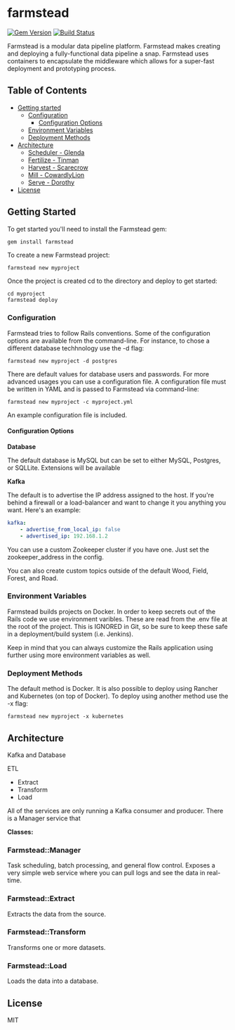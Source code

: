 # farmstead

[![Gem Version](https://badge.fury.io/rb/farmstead.svg)](https://badge.fury.io/rb/farmstead)
[![Build Status](https://api.travis-ci.org/mastermindg/farmstead.svg?branch=master)](http://travis-ci.org/mastermindg/farmstead)

Farmstead is a modular data pipeline platform. Farmstead makes creating and deploying a fully-functional data pipeline a snap. Farmstead uses containers to encapsulate the middleware which allows for a super-fast deployment and prototyping process.


## Table of Contents

<!-- TOC depthFrom:1 depthTo:6 withLinks:1 orderedList:0 -->

- [Getting started](#getting-started)
    - [Configuration](#configuration)
        + [Configuration Options](#config-options)
    - [Environment Variables](#env)
    - [Deployment Methods](#deployment)
- [Architecture](#architecture)
    - [Scheduler - Glenda](#glenda)
    - [Fertilize - Tinman](#tinman)
    - [Harvest - Scarecrow](#scarecrow)
    - [Mill - CowardlyLion](#cowardlylion)
    - [Serve - Dorothy](#dorothy)
- [License](#license)

<!-- /TOC -->


## Getting Started

To get started you'll need to install the Farmstead gem:

```ruby
gem install farmstead
```

To create a new Farmstead project:

```
farmstead new myproject
```

Once the project is created cd to the directory and deploy to get started:

```
cd myproject
farmstead deploy
```

### Configuration

Farmstead tries to follow Rails conventions. Some of the configuration options are available from the command-line. For instance, to chose a different database techhnology use the -d flag:

```
farmstead new myproject -d postgres
```

There are default values for database users and passwords. For more advanced usages you can use a configuration file. A configuration file must be written in YAML and is passed to Farmstead via command-line:

```
farmstead new myproject -c myproject.yml
```

An example configuration file is included.

#### Configuration Options

**Database**

The default database is MySQL but can be set to either MySQL, Postgres, or SQLLite. Extensions will be available 

**Kafka**

The default is to advertise the IP address assigned to the host. If you're behind a firewall or a load-balancer and want to change it you anything you want. Here's an example:

```yaml
kafka:
    - advertise_from_local_ip: false
    - advertised_ip: 192.168.1.2
```

You can use a custom Zookeeper cluster if you have one. Just set the zookeeper_address in the config.

You can also create custom topics outside of the default Wood, Field, Forest, and Road. 

### Environment Variables

Farmstead builds projects on Docker. In order to keep secrets out of the Rails code we use environment varibles. These are read from the .env file at the root of the project. This is IGNORED in Git, so be sure to keep these safe in a deployment/build system (i.e. Jenkins).

Keep in mind that you can always customize the Rails application using further using more environment variables as well.

### Deployment Methods

The default method is Docker. It is also possible to deploy using Rancher and Kubernetes (on top of Docker). To deploy using another method use the -x flag:


```
farmstead new myproject -x kubernetes
```

## Architecture

Kafka and Database 

ETL

* Extract
* Transform
* Load

All of the services are only running a Kafka consumer and producer. There is a Manager service that 

**Classes:**

### Farmstead::Manager

Task scheduling, batch processing, and general flow control. Exposes a very simple web service where you can pull logs and see the data in real-time.

### Farmstead::Extract

Extracts the data from the source.

### Farmstead::Transform

Transforms one or more datasets.

### Farmstead::Load

Loads the data into a database.

## License

MIT
